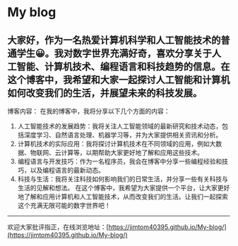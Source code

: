 # **My blog**

大家好，作为一名热爱计算机科学和人工智能技术的普通学生😀。我对数字世界充满好奇，喜欢分享关于人工智能、计算机技术、编程语言和科技趋势的信息。在这个博客中，我希望和大家一起探讨人工智能和计算机如何改变我们的生活，并展望未来的科技发展。
----------------------------------------------------------------------------------------------------------------------------------------------------------------------------------------------------------------------------------------

博客内容：
在我的博客中，我将分享以下几个方面的内容：

1. 人工智能技术的发展趋势：我将关注人工智能领域的最新研究和技术动态，包括深度学习、自然语言处理、机器学习等，并为大家提供相关资讯和分析。
2. 计算机技术的实际应用：我将探讨计算机技术在不同领域的应用，例如大数据、物联网、云计算等，以期帮助大家更好地了解和应用这些技术。
3. 编程语言与开发技巧：作为一名程序员，我会在博客中分享一些编程经验和技巧，以及编程语言的最新动态。
4. 科技与生活：我将关注科技如何影响我们的日常生活，并分享一些有关科技与生活的见解和想法。
   在这个博客中，我希望为大家提供一个平台，让大家更好地了解和应用计算机和人工智能技术，从而改变我们的生活。让我们一起探索这个充满无限可能的数字世界吧！

---

欢迎大家批评指正，在线浏览地址：[https://jimtom40395.github.io/My-blog/](https://jimtom40395.github.io/My-blog/)
